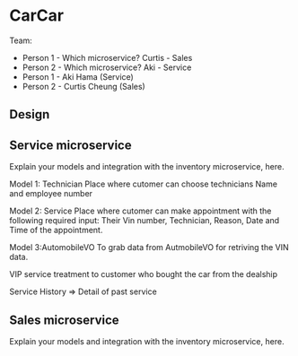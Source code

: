 # CarCar

Team:

* Person 1 - Which microservice?
 Curtis - Sales
* Person 2 - Which microservice?
 Aki - Service
* Person 1 - Aki Hama (Service)
* Person 2 - Curtis Cheung (Sales)

## Design



## Service microservice


Explain your models and integration with the inventory
microservice, here.

Model 1: Technician
  Place where cutomer can choose
  technicians Name and employee number

Model 2: Service
  Place where cutomer can make appointment
  with the following required input:
  Their Vin number, Technician, Reason, Date and Time of
  the appointment.

Model 3:AutomobileVO
  To grab data from AutmobileVO for retriving the VIN data.


VIP service treatment to customer who bought the car from the dealship

Service History => Detail of past service



## Sales microservice

Explain your models and integration with the inventory
microservice, here.
